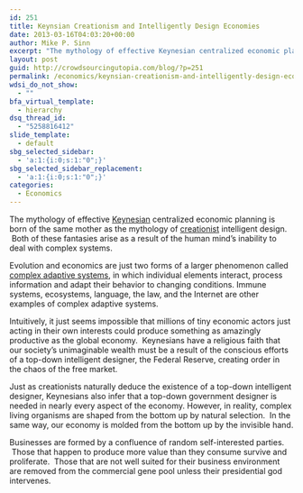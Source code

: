 ```yaml
---
id: 251
title: Keynsian Creationism and Intelligently Design Economies
date: 2013-03-16T04:03:20+00:00
author: Mike P. Sinn
excerpt: "The mythology of effective Keynesian centralized economic planning is born of the same mother as the mythology of creationist intelligent design.  Both of these fantasies arise as a result of the human mind's inability to deal with complex systems."
layout: post
guid: http://crowdsourcingutopia.com/blog/?p=251
permalink: /economics/keynsian-creationism-and-intelligently-design-economies/
wdsi_do_not_show:
  - ""
bfa_virtual_template:
  - hierarchy
dsq_thread_id:
  - "5258816412"
slide_template:
  - default
sbg_selected_sidebar:
  - 'a:1:{i:0;s:1:"0";}'
sbg_selected_sidebar_replacement:
  - 'a:1:{i:0;s:1:"0";}'
categories:
  - Economics
---
```

The mythology of effective [Keynesian](https://en.wikipedia.org/wiki/Keynsianism) centralized economic planning is born of the same mother as the mythology of [creationist](https://en.wikipedia.org/wiki/Creationism) intelligent design.  Both of these fantasies arise as a result of the human mind&#8217;s inability to deal with complex systems.

Evolution and economics are just two forms of a larger phenomenon called [complex adaptive systems](https://en.wikipedia.org/wiki/Complex_adaptive_system), in which individual elements interact, process information and adapt their behavior to changing conditions. Immune systems, ecosystems, language, the law, and the Internet are other examples of complex adaptive systems.

Intuitively, it just seems impossible that millions of tiny economic actors just acting in their own interests could produce something as amazingly productive as the global economy.  Keynesians have a religious faith that our society’s unimaginable wealth must be a result of the conscious efforts of a top-down intelligent designer, the Federal Reserve, creating order in the chaos of the free market.

Just as creationists naturally deduce the existence of a top-down intelligent designer, Keynesians also infer that a top-down government designer is needed in nearly every aspect of the economy. However, in reality, complex living organisms are shaped from the bottom up by natural selection.  In the same way, our economy is molded from the bottom up by the invisible hand.

Businesses are formed by a confluence of random self-interested parties.  Those that happen to produce more value than they consume survive and proliferate.  Those that are not well suited for their business environment are removed from the commercial gene pool unless their presidential god intervenes.